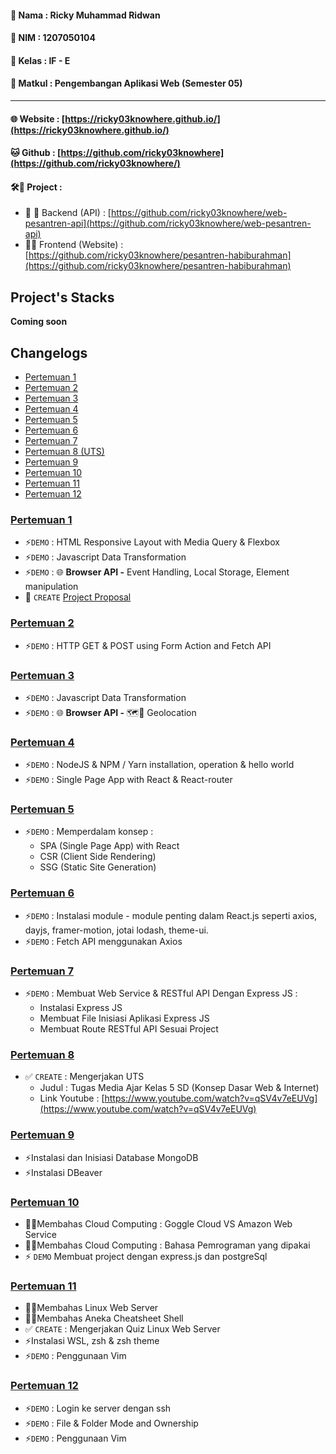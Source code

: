 #### 📌 Nama   : Ricky Muhammad Ridwan
#### 📌 NIM	   : 1207050104
#### 📌 Kelas	 : IF - E
#### 📌 Matkul : Pengembangan Aplikasi Web (Semester 05)
-------------------------------------------

#### 🌐 Website : [https://ricky03knowhere.github.io/](https://ricky03knowhere.github.io/)
#### 🐱 Github  : [https://github.com/ricky03knowhere](https://github.com/ricky03knowhere/)
#### 🛠️🚀 Project : 
  - 💾 🔑 Backend (API) : [https://github.com/ricky03knowhere/web-pesantren-api](https://github.com/ricky03knowhere/web-pesantren-api)
  - 🌈✨ Frontend (Website) : [https://github.com/ricky03knowhere/pesantren-habiburahman](https://github.com/ricky03knowhere/pesantren-habiburahman)

## Project's Stacks
**Coming soon**
## Changelogs
- [Pertemuan 1](#pertemuan-1)
- [Pertemuan 2](#pertemuan-2)
- [Pertemuan 3](#pertemuan-3)
- [Pertemuan 4](#pertemuan-4)
- [Pertemuan 5](#pertemuan-5)
- [Pertemuan 6](#pertemuan-6)
- [Pertemuan 7](#pertemuan-7)
- [Pertemuan 8 (UTS)](#pertemuan-8)
- [Pertemuan 9](#pertemuan-9)
- [Pertemuan 10](#pertemuan-10)
- [Pertemuan 11](#pertemuan-11)
- [Pertemuan 12](#pertemuan-12)

### [Pertemuan 1](pertemuan_1)
- ⚡`DEMO` : HTML Responsive Layout with Media Query & Flexbox
- ⚡`DEMO` : Javascript Data Transformation
- ⚡`DEMO` : 🌐 **Browser API -** Event Handling, Local Storage, Element manipulation
- 🚀 `CREATE` [Project Proposal](project_proposal)

### [Pertemuan 2](pertemuan_2)
- ⚡`DEMO` : HTTP GET & POST using Form Action and Fetch API

### [Pertemuan 3](pertemuan_3)
- ⚡`DEMO` : Javascript Data Transformation
- ⚡`DEMO` : 🌐 **Browser API -**  🗺️📌 Geolocation

### [Pertemuan 4](pertemuan_4)
- ⚡`DEMO` : NodeJS & NPM / Yarn installation, operation & hello world
- ⚡`DEMO` : Single Page App with React & React-router

### [Pertemuan 5](pertemuan_5)
- ⚡`DEMO` : Memperdalam konsep : 
  - SPA (Single Page App) with React
  - CSR (Client Side Rendering)
  - SSG (Static Site Generation)

### [Pertemuan 6](pertemuan_6)
- ⚡`DEMO` : Instalasi module - module penting dalam React.js seperti axios, dayjs, framer-motion, jotai lodash, theme-ui.
- ⚡`DEMO` : Fetch API menggunakan Axios

### [Pertemuan 7](pertemuan_7)
- ⚡`DEMO` : Membuat Web Service & RESTful API Dengan Express JS :
    - Instalasi Express JS
    - Membuat File Inisiasi Aplikasi Express JS
    - Membuat Route RESTful API Sesuai Project

### [Pertemuan 8](pertemuan_8(UTS))
- ✅ `CREATE` : Mengerjakan UTS 
  - Judul :  Tugas Media Ajar Kelas 5 SD (Konsep Dasar Web & Internet)
  - Link Youtube : [https://www.youtube.com/watch?v=qSV4v7eEUVg](https://www.youtube.com/watch?v=qSV4v7eEUVg)

### [Pertemuan 9](pertemuan_9)
- ⚡Instalasi dan Inisiasi Database MongoDB
- ⚡Instalasi DBeaver

### [Pertemuan 10](pertemuan_10)
- 💭💡Membahas Cloud Computing : Goggle Cloud VS Amazon Web Service
- 💭💡Membahas Cloud Computing : Bahasa Pemrograman yang dipakai
- ⚡ `DEMO` Membuat project dengan express.js dan postgreSql

### [Pertemuan 11](pertemuan_11)
- 💭💡Membahas Linux Web Server
- 💭💡Membahas Aneka Cheatsheet Shell
- ✅ `CREATE` : Mengerjakan Quiz Linux Web Server
- ⚡Instalasi WSL, zsh & zsh theme
- ⚡`DEMO` : Penggunaan Vim


### [Pertemuan 12](pertemuan_12)
- ⚡`DEMO` : Login ke server dengan ssh
- ⚡`DEMO` : File & Folder Mode and Ownership
- ⚡`DEMO` : Penggunaan Vim
